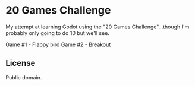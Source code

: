# 20 Games Challenge
 
My attempt at learning Godot using the "20 Games Challenge"...though I'm probably only going to do 10 but we'll see.

Game #1 - Flappy bird
Game #2 - Breakout

## License

Public domain.